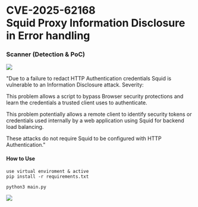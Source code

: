   # CVE-2025-62168<br>Squid Proxy Information Disclosure in Error handling

### Scanner (Detection & PoC)

![](https://github.com/monzaviman/CVE-2025-62168/blob/main/Banner.jpg)

"Due to a failure to redact HTTP Authentication credentials
Squid is vulnerable to an Information Disclosure attack.
Severity:

This problem allows a script to bypass Browser security
protections and learn the credentials a trusted client uses to
authenticate.

This problem potentially allows a remote client to identify
security tokens or credentials used internally by a web
application using Squid for backend load balancing.

These attacks do not require Squid to be configured with HTTP
Authentication."

#### How to Use
```
use virtual enviroment & active
pip install -r requirements.txt

python3 main.py
```
![](https://github.com/monzaviman/CVE-2025-62168/blob/main/PoC.png)
















